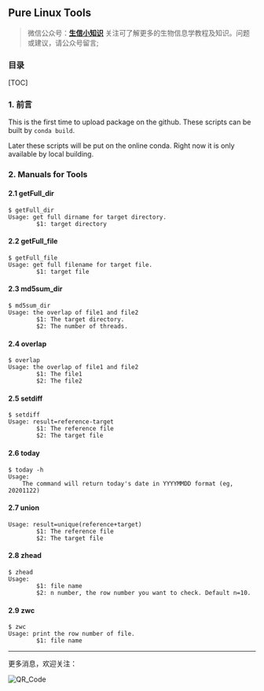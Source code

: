 ## Pure Linux Tools

>微信公众号：**[生信小知识](#jump_10)**
>关注可了解更多的生物信息学教程及知识。问题或建议，请公众号留言;

### 目录

[TOC]

### 1. 前言

This is the first time to upload package on the github. These scripts can be built by `conda build`.

Later these scripts will be put on the online conda. Right now it is only available by local building.



### 2. Manuals for Tools

#### 2.1 getFull_dir
```shell
$ getFull_dir
Usage: get full dirname for target directory.
        $1: target directory
```


#### 2.2 getFull_file
```shell
$ getFull_file
Usage: get full filename for target file.
        $1: target file
```


#### 2.3 md5sum_dir
```shell
$ md5sum_dir
Usage: the overlap of file1 and file2
        $1: The target directory.
        $2: The number of threads.
```


#### 2.4 overlap
```shell
$ overlap
Usage: the overlap of file1 and file2
        $1: The file1
        $2: The file2
```


#### 2.5 setdiff
```shell
$ setdiff
Usage: result=reference-target
        $1: The reference file
        $2: The target file
```


#### 2.6 today
```shell
$ today -h
Usage: 
	The command will return today's date in YYYYMMDD format (eg, 20201122)
```


#### 2.7 union
```shell
Usage: result=unique(reference+target)
        $1: The reference file
        $2: The target file
```


#### 2.8 zhead
```shell
$ zhead
Usage:
        $1: file name
        $2: n number, the row number you want to check. Default n=10.
```


#### 2.9 zwc
```shell
$ zwc
Usage: print the row number of file.
        $1: file name
```



---



更多消息，欢迎关注：

![QR_Code](pic/QR_Code.png)